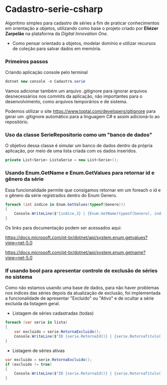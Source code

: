 # Cadastro-serie-csharp
Algoritmo simples para cadastro de séries a fim de praticar conhecimentos em orientação a objetos, utilizando como base o projeto criado por **Eliézer Zarpelão** na plataforma da _Digital Innovation One_.

- Como pensar orientado a objetos, modelar domínio e utilizar recursos de coleção para salvar dados em memória.

### Primeiros passos

Criando aplicação console pelo terminal

```c#
dotnet new console -n Cadastro.serie
```

Vamos adicionar também um arquivo .gitignore para ignorar arquivos desnecessários nos commits da aplicação, não importantes para o desenvolvimento, como arquivos temporários e de sistema.

Podemos utilizar o site <https://www.toptal.com/developers/gitignore> para gerar um .gitignore automático para a linguagem C# e assim adicioná-lo ao repositório.



### Uso da classe SerieRepositorio como um "banco de dados"

O objetivo dessa classe é simular um banco de dados dentro da própria aplicação, por meio de uma lista criada com os dados inseridos.

```c#
private List<Serie> ListaSerie = new List<Serie>();
```



### Usando Enum.GetName e Enum.GetValues para retornar id e gênero da série

Essa funcionalidade permite que consigamos retornar em um foreach o id e o gênero da série registrados dentro do Enum Genero. 

```c#
foreach (int indice in Enum.GetValues(typeof(Genero)))
{
    Console.WriteLine($"{indice,3} | {Enum.GetName(typeof(Genero), indice)}");
}
```

Os links para documentação podem ser acessados aqui:

<https://docs.microsoft.com/pt-br/dotnet/api/system.enum.getvalues?view=net-5.0>

<https://docs.microsoft.com/pt-br/dotnet/api/system.enum.getname?view=net-5.0>



### If usando bool para apresentar controle de exclusão de séries no sistema

Como não estamos usando uma base de dados, para não haver problemas nos índices das séries depois da atualização de exclusão, foi implementada a funcionalidade de apresentar "Excluído" ou "Ativo" e de ocultar a série excluída da listagem geral.



- Listagem de séries cadastradas (todas)

```c#
foreach (var serie in lista)
{
    var excluido = serie.RetornaExcluido();
    Console.WriteLine($"ID {serie.RetornaId()} | {serie.RetornaTitulo()} | {(excluido ? "Excluído" : "Ativo")}");
}
```



- Listagem de séries ativas

```c#
var excluido = serie.RetornaExcluido();
if (excluido != true)
{
    Console.WriteLine($"ID {serie.RetornaId()} | {serie.RetornaTitulo()}");
}
```

